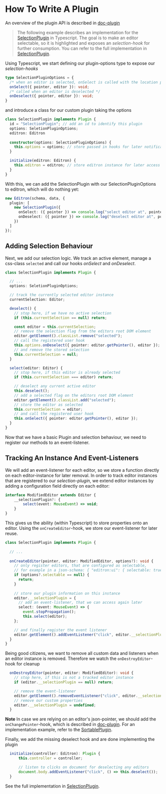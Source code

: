 # How To Write A Plugin

An overview of the plugin API is described in [doc-plugin](./doc-plugin.md)

> The following example describes an implementation for the [SelectionPlugin](../src/plugin/selectionplugin/index.ts) in Typescript. The goal is to make an editor selectable, so it is highlighted and exposes an _selection-hook_ for further consumption. You can refer to the full implementation in [SelectionPlugin](../src/plugin/selectionplugin/index.ts).

Using Typescript, we start defining our plugin-options type to expose our _selection-hooks_

```ts
type SelectionPluginOptions = {
  /* when an editor is selected, onSelect is called with the location pointer, editor instance and its options */
  onSelect({ pointer, editor }): void;
  /* called when an editor is deselected */
  onDeselect({ pointer, editor }): void;
}
```

and introduce a class for our custom plugin taking the options

```ts
class SelectionPlugin implements Plugin {
  id = "SelectionPlugin"; // add an id to identify this plugin
  options: SeletionPluginOptions;
  editron: Editron
  
  constructor(options: SelectionPluginOptions) {
    this.options = options; // store passed in hooks for later notifications
  }

  initialize(editron: Editron) {
    this.editron = editron; // store editron instance for later access
  }
}
```

With this, we can add the SelectionPlugin with our SelectionPluginOptions to editron, which will do nothing yet:

```ts
new Editron(schema, data, {
  plugin: [
    new SelectionPlugin({
      onSelect: ({ pointer }) => console.log("select editor at", pointer),
      onDeselect: ({ pointer }) => console.log("deselect editor at", pointer)
    })
  ]
});
```


## Adding Selection Behaviour

Next, we add our selection logic. We track an active element, manage a css-class `selected` and call our hooks _onSelect_ and _onDeselect_.


```ts
class SelectionPlugin implements Plugin {

  // ...
  options: SeletionPluginOptions;

  // track the currently selected editor instance
  currentSelection: Editor;

  deselect() {
    // stop here, if we have no active selection
    if (this.currentSelection == null) return;

    const editor = this.currentSelection;
    // remove the selection flag from the editors root DOM element
    editor.getElement().classList.remove("selected");
    // call the registered user hook
    this.options.onDeselect({ pointer: editor.getPointer(), editor });
    // and remove the stored selection
    this.currentSelection = null;
  }

  select(editor: Editor) {
    // stop here, if this editor is already selected
    if (this.currentSelection === editor) return;

    // deselect any current active editor
    this.deselect();
    // add a selected flag on the editors root DOM element
    editor.getElement().classList.add("selected");
    // store the editor as selected
    this.currentSelection = editor;
    // and call the registered user hook
    this.onSelect({ pointer: editor.getPointer(), editor });
  }
}
```


Now that we have a basic Plugin and selection behaviour, we need to register our methods to an event-listener.


## Tracking An Instance And Event-Listeners

We will add an event-listener for each editor, so we store a function directly on each editor-instance for later removal. In order to track editor instances that are registered to our _selection-plugin_, we extend editor instances by adding a configuration field directly on each editor:

```ts
interface ModifiedEditor extends Editor {
    __selectionPlugin?: {
        select(event: MouseEvent) => void;
    }
}
```

This gives us the ability (within Typescript) to store properties onto an editor. Using the `onCreateEditor`-hook, we store our event-listener for later reuse.

```ts
class SelectionPlugin implements Plugin {
  
  // ...
  
  onCreateEditor(pointer, editor: ModifiedEditor, options?): void {
    // only register editors, that are configured as selectable, 
    // for example in a json-schema: { "editron:ui": { selectable: true } }
    if (options?.selectable == null) {
      return;
    }
    
    // store our plugin information on this instance
    editor.__selectionPlugin = {
      // add an event-listener, that we can access again later
      select: (event: MouseEvent) => {
        event.stopPropagation();
        this.select(editor);
    };

    // and finally register the event listener
    editor.getElement().addEventListener("click", editor.__selectionPlugin.select);
  }
}
```

Being good citizens, we want to remove all custom data and listeners when an editor instance is removed. Therefore we watch the `onDestroyEditor`-hook for cleanup

```ts
  onDestroyEditor(pointer, editor: ModifiedEditor): void {
    // stop here, if this is not a tracked editor instance
    if (editor.__selectionPlugin == null) return;

    // remove the event-listener
    editor.getElement().removeEventListener("click", editor.__selectionPlugin.select);
    // remove our custom properties
    editor.__selectionPlugin = undefined;
  }
```

**Note** In case we are relying on an editor's json-pointer, we should add the `onChangePointer`-hook, which is described in [doc-plugin](./doc-plugin#onchangepointer-hook). For an implementation example, refer to the [SortablePlugin](../src/plugin/sortableplugon/index.ts).

Finally, we add the missing deselect hook and are done implementing the plugin

```ts
  initialize(controller: Editron): Plugin {
      this.controller = controller;

      // listen to clicks on document for deselecting any editors
      document.body.addEventListener("click", () => this.deselect());
  }
```

See the full implementation in [SelectionPlugin](../src/plugin/selectionplugin/index.ts).
